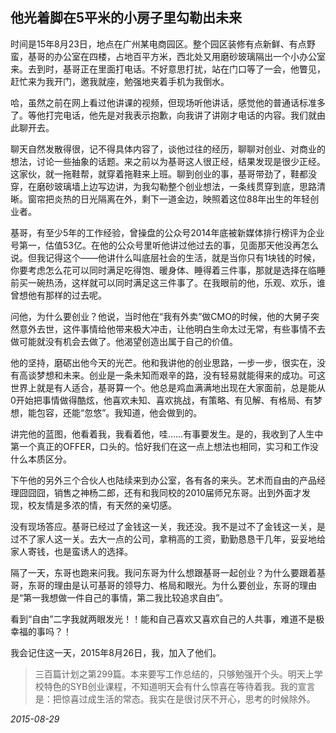 ## 他光着脚在5平米的小房子里勾勒出未来

时间是15年8月23日，地点在广州某电商园区。整个园区装修有点新鲜、有点野蛮，基哥的办公室在四楼，占地百平方米，西北处又用磨砂玻璃隔出一个小办公室来。去到时，基哥正在里面打电话。不好意思打扰，站在门口等了一会，他瞥见，赶忙来为我开门，邀我就座，勉强地夹着手机为我倒水。

哈，虽然之前在网上看过他讲课的视频，但现场听他讲话，感觉他的普通话标准多了。等他打完电话，他先是对我表示抱歉，向我讲了讲刚才电话的内容。我们就由此聊开去。

聊天自然发散得很，记不得具体内容了，谈他过往的经历，聊聊对创业、对商业的想法，讨论一些抽象的话题。来之前以为基哥这人很正经，结果发现是很少正经。这家伙，就一拖鞋帮，就穿着拖鞋来上班。聊到创业的事，基哥带劲了，鞋都没穿，在磨砂玻璃墙上边写边讲，为我勾勒整个创业想法，一条线贯穿到底，思路清晰。窗帘把炎热的日光隔离在外，剩下一道金边，映照着这位88年出生的年轻创业者。

基哥，有至少5年的工作经验，曾操盘的公众号2014年底被新媒体排行榜评为企业号第一，估值53亿。在他的公众号里听他讲过他过去的事，见面那天他没再怎么说。但我记得这个——他讲什么叫底层社会的生活，就是当你只有1块钱的时候，你要考虑怎么花可以同时满足吃得饱、暖身体、睡得着三件事，那就是选择在临睡前买一碗热汤，这样就可以同时满足这三件事了。在我眼前的他，乐观、欢乐，谁曾想他有那样的过去呢。

问他，为什么要创业？他说，当时他在“我有外卖”做CMO的时候，他的大舅子突然意外去世，这件事情给他带来极大冲击，让他明白生命太过无常，有些事情不去做可能就没有机会去做了。他渴望创造出属于自己的价值。

他的坚持，磨砺出他今天的光芒。他和我讲他的创业思路，一步一步，很实在，没有高谈梦想和未来。创业是一条未知而艰辛的路，没有轻易就能得来的成功。可这世界上就是有人适合，基哥算一个。他总是鸡血满满地出现在大家面前，总是能从0开始把事情做得酷炫，他喜欢未知、喜欢挑战，有策略、有见解、有格局、有梦想，能包容，还能“忽悠”。我知道，他会做到的。

讲完他的蓝图，他看着我，我看着他，哇……有事要发生。是的，我收到了人生中第一个真正的OFFER，口头的。恰好我们在这一点上想法也相同，实习和工作没什么本质区分。

下午他的另外三个合伙人也陆续来到办公室，各有各的来头。艺术而自由的产品经理囧囧囧，销售之神杨二郎，还有和我同校的2010届师兄东哥。出到外面才发现，校友情是多浓的情，有天然的亲切感。

没有现场答应。基哥已经过了金钱这一关，我还没。我不是过不了金钱这一关，是过不了家人这一关。去大一点的公司，拿稍高的工资，勤勤恳恳干几年，妥妥地给家人寄钱，也是蛮诱人的选择。

隔了一天，东哥也跑来问我。我问东哥为什么想跟基哥一起创业？为什么要跟着基哥，东哥的理由是认可基哥的领导力、格局和眼光。为什么要创业，东哥的理由是“第一我想做一件自己的事情，第二我比较追求自由”。

看到“自由”二字我就两眼发光！！能和自己喜欢又喜欢自己的人共事，难道不是极幸福的事吗？！

我会记住这一天，2015年8月26日，我，加入了他们。

> 三百篇计划之第299篇。本来要写工作总结的，只够勉强开个头。明天上学校特色的SYB创业课程，不知道明天会有什么惊喜在等待着我。我的宣言是：把惊喜过成生活的常态。我实在是很讨厌不开心，思考的时候除外。

*2015-08-29*